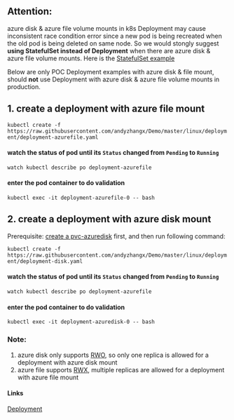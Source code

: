 ## Attention: 
azure disk & azure file volume mounts in k8s Deployment may cause inconsistent race condition error since a new pod is being recreated when the old pod is being deleted on same node. So we would stongly suggest **using StatefulSet instead of Deployment** when there are azure disk & azure file volume mounts. Here is the [StatefulSet example](https://github.com/andyzhangx/Demo/blob/master/linux/statefulset/README.md)

Below are only POC Deployment examples with azure disk & file mount, should **not** use Deployment with azure disk & azure file volume mounts in production.

## 1. create a deployment with azure file mount
```kubectl create -f https://raw.githubusercontent.com/andyzhangx/Demo/master/linux/deployment/deployment-azurefile.yaml```

#### watch the status of pod until its `Status` changed from `Pending` to `Running`
```watch kubectl describe po deployment-azurefile```

#### enter the pod container to do validation
```kubectl exec -it deployment-azurefile-0 -- bash```

## 2. create a deployment with azure disk mount
Prerequisite: [create a pvc-azuredisk](https://github.com/andyzhangx/Demo/tree/master/linux/azuredisk) first, and then run following command:

```kubectl create -f https://raw.githubusercontent.com/andyzhangx/Demo/master/linux/deployment/deployment-disk.yaml```

#### watch the status of pod until its `Status` changed from `Pending` to `Running`
```watch kubectl describe po deployment-azurefile```

#### enter the pod container to do validation
```kubectl exec -it deployment-azuredisk-0 -- bash```

### Note:
1. azure disk only supports [RWO](https://kubernetes.io/docs/concepts/storage/persistent-volumes/#access-modes), so only one replica is allowed for a deployment with azure disk mount
2. azure file supports [RWX](https://kubernetes.io/docs/concepts/storage/persistent-volumes/#access-modes), multiple replicas are allowed for a deployment with azure file mount

#### Links
[Deployment](https://kubernetes.io/docs/concepts/workloads/controllers/deployment/)
